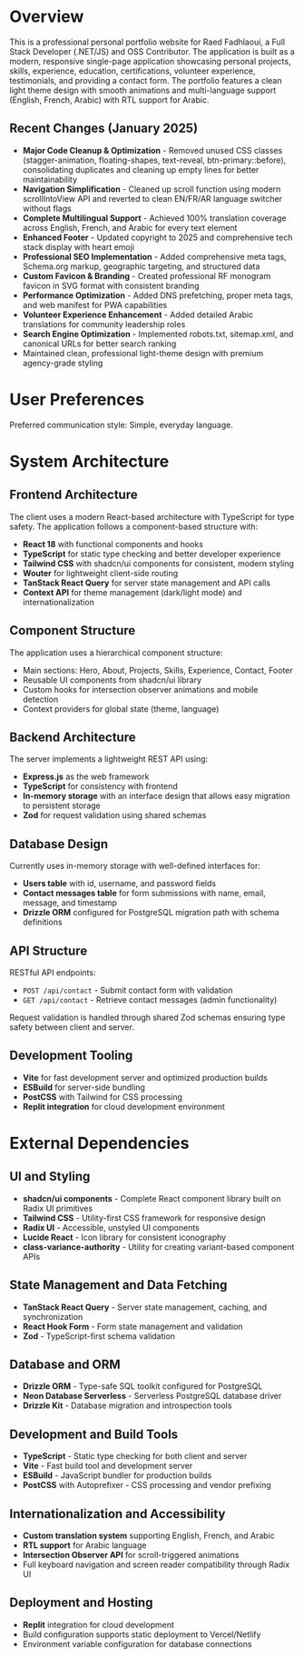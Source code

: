 # Overview

This is a professional personal portfolio website for Raed Fadhlaoui, a Full Stack Developer (.NET/JS) and OSS Contributor. The application is built as a modern, responsive single-page application showcasing personal projects, skills, experience, education, certifications, volunteer experience, testimonials, and providing a contact form. The portfolio features a clean light theme design with smooth animations and multi-language support (English, French, Arabic) with RTL support for Arabic.

## Recent Changes (January 2025)
- **Major Code Cleanup & Optimization** - Removed unused CSS classes (stagger-animation, floating-shapes, text-reveal, btn-primary::before), consolidating duplicates and cleaning up empty lines for better maintainability
- **Navigation Simplification** - Cleaned up scroll function using modern scrollIntoView API and reverted to clean EN/FR/AR language switcher without flags
- **Complete Multilingual Support** - Achieved 100% translation coverage across English, French, and Arabic for every text element
- **Enhanced Footer** - Updated copyright to 2025 and comprehensive tech stack display with heart emoji
- **Professional SEO Implementation** - Added comprehensive meta tags, Schema.org markup, geographic targeting, and structured data
- **Custom Favicon & Branding** - Created professional RF monogram favicon in SVG format with consistent branding
- **Performance Optimization** - Added DNS prefetching, proper meta tags, and web manifest for PWA capabilities
- **Volunteer Experience Enhancement** - Added detailed Arabic translations for community leadership roles
- **Search Engine Optimization** - Implemented robots.txt, sitemap.xml, and canonical URLs for better search ranking
- Maintained clean, professional light-theme design with premium agency-grade styling

# User Preferences

Preferred communication style: Simple, everyday language.

# System Architecture

## Frontend Architecture
The client uses a modern React-based architecture with TypeScript for type safety. The application follows a component-based structure with:

- **React 18** with functional components and hooks
- **TypeScript** for static type checking and better developer experience
- **Tailwind CSS** with shadcn/ui components for consistent, modern styling
- **Wouter** for lightweight client-side routing
- **TanStack React Query** for server state management and API calls
- **Context API** for theme management (dark/light mode) and internationalization

## Component Structure
The application uses a hierarchical component structure:
- Main sections: Hero, About, Projects, Skills, Experience, Contact, Footer
- Reusable UI components from shadcn/ui library
- Custom hooks for intersection observer animations and mobile detection
- Context providers for global state (theme, language)

## Backend Architecture
The server implements a lightweight REST API using:

- **Express.js** as the web framework
- **TypeScript** for consistency with frontend
- **In-memory storage** with an interface design that allows easy migration to persistent storage
- **Zod** for request validation using shared schemas

## Database Design
Currently uses in-memory storage with well-defined interfaces for:
- **Users table** with id, username, and password fields
- **Contact messages table** for form submissions with name, email, message, and timestamp
- **Drizzle ORM** configured for PostgreSQL migration path with schema definitions

## API Structure
RESTful API endpoints:
- `POST /api/contact` - Submit contact form with validation
- `GET /api/contact` - Retrieve contact messages (admin functionality)

Request validation is handled through shared Zod schemas ensuring type safety between client and server.

## Development Tooling
- **Vite** for fast development server and optimized production builds
- **ESBuild** for server-side bundling
- **PostCSS** with Tailwind for CSS processing
- **Replit integration** for cloud development environment

# External Dependencies

## UI and Styling
- **shadcn/ui components** - Complete React component library built on Radix UI primitives
- **Tailwind CSS** - Utility-first CSS framework for responsive design
- **Radix UI** - Accessible, unstyled UI components
- **Lucide React** - Icon library for consistent iconography
- **class-variance-authority** - Utility for creating variant-based component APIs

## State Management and Data Fetching
- **TanStack React Query** - Server state management, caching, and synchronization
- **React Hook Form** - Form state management and validation
- **Zod** - TypeScript-first schema validation

## Database and ORM
- **Drizzle ORM** - Type-safe SQL toolkit configured for PostgreSQL
- **Neon Database Serverless** - Serverless PostgreSQL database driver
- **Drizzle Kit** - Database migration and introspection tools

## Development and Build Tools
- **TypeScript** - Static type checking for both client and server
- **Vite** - Fast build tool and development server
- **ESBuild** - JavaScript bundler for production builds
- **PostCSS** with Autoprefixer - CSS processing and vendor prefixing

## Internationalization and Accessibility
- **Custom translation system** supporting English, French, and Arabic
- **RTL support** for Arabic language
- **Intersection Observer API** for scroll-triggered animations
- Full keyboard navigation and screen reader compatibility through Radix UI

## Deployment and Hosting
- **Replit** integration for cloud development
- Build configuration supports static deployment to Vercel/Netlify
- Environment variable configuration for database connections